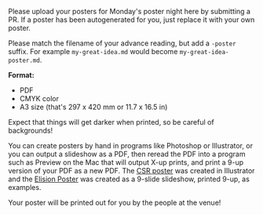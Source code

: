 Please upload your posters for Monday's poster night here by submitting a PR. If a poster has been autogenerated for you, just replace it with your own poster.

Please match the filename of your advance reading, but add a `-poster` suffix. For example `my-great-idea.md` would become `my-great-idea-poster.md`.

**Format:**
* PDF
* CMYK color
* A3 size (that's 297 x 420 mm or 11.7 x 16.5 in)

Expect that things will get darker when printed, so be careful of backgrounds!

You can create posters by hand in programs like Photoshop or Illustrator, or you can output a slideshow as a PDF, then reread the PDF into a program such as Preview on the Mac that will output X-up prints, and print a 9-up version of your PDF as a new PDF. The [CSR poster](https://github.com/WebOfTrustInfo/rwot11-the-hague/blob/master/advance-readings/posters/collaborative-seed-recovery-csr-poster.pdf) was created in Illustrator and the [Elision Poster](https://github.com/WebOfTrustInfo/rwot11-the-hague/blob/master/advance-readings/posters/elision-redaction-correlation-smart-documents-poster.pdf) was created as a 9-slide slideshow, printed 9-up, as examples.

Your poster will be printed out for you by the people at the venue!
